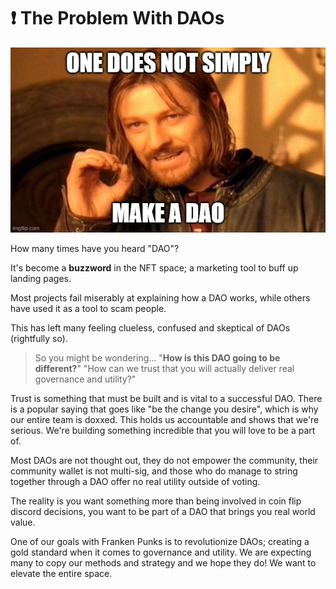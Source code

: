 # ❗ The Problem With DAOs

![](<../.gitbook/assets/image (1).png>)

How many times have you heard "DAO"?

It's become a **buzzword** in the NFT space; a marketing tool to buff up landing pages.

Most projects fail miserably at explaining how a DAO works, while others have used it as a tool to scam people.&#x20;

This has left many feeling clueless, confused and skeptical of DAOs (rightfully so).

> So you might be wondering... "**How is this DAO going to be different?**" "How can we trust that you will actually deliver real governance and utility?"

Trust is something that must be built and is vital to a successful DAO. There is a popular saying that goes like "be the change you desire", which is why our entire team is doxxed. This holds us accountable and shows that we're serious. We're building something incredible that you will love to be a part of.

Most DAOs are not thought out, they do not empower the community, their community wallet is not multi-sig, and those who do manage to string together through a DAO offer no real utility outside of voting.

The reality is you want something more than being involved in coin flip discord decisions, you want to be part of a DAO that brings you real world value.

One of our goals with Franken Punks is to revolutionize DAOs; creating a gold standard when it comes to governance and utility. We are expecting many to copy our methods and strategy and we hope they do! We want to elevate the entire space.

